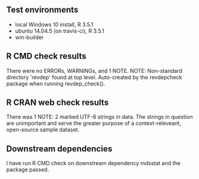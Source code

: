 ## Test environments
* local Windows 10 install, R 3.5.1
* ubuntu 14.04.5 (on travis-ci), R 3.5.1
* win-builder

## R CMD check results
There were no ERRORs, WARNINGs, and 1 NOTE.
NOTE: Non-standard directory 'revdep' found at top level. Auto-created by the revdepcheck package when running revdep_check().

## R CRAN web check results
There was 1 NOTE: 2 marked UTF-8 strings in data.
The strings in question are unimportant and serve the greater purpose of a context-releveant, open-source sample dataset.

## Downstream dependencies
I have run R CMD check on downstream dependency mdsstat and the package passed.
